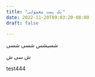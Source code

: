```yaml
---
title: "یک پست معمولی"
date: 2022-11-20T09:03:20-08:00
draft: false

---
```


شسیشس 
شسی 
شسی

ش سی
ش

test444